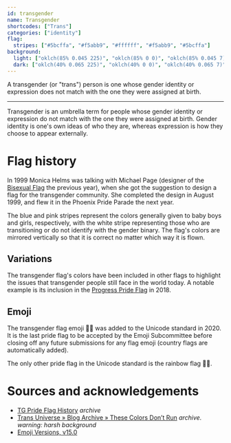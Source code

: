 ```yaml
---
id: transgender
name: Transgender
shortcodes: ["Trans"]
categories: ["identity"]
flag:
  stripes: ["#5bcffa", "#f5abb9", "#ffffff", "#f5abb9", "#5bcffa"]
background:
  light: ["oklch(85% 0.045 225)", "oklch(85% 0 0)", "oklch(85% 0.045 7)"]
  dark: ["oklch(40% 0.065 225)", "oklch(40% 0 0)", "oklch(40% 0.065 7)"]
---
```


A transgender (or "trans") person is one whose gender identity or expression
does not match with the one they were assigned at birth.

---

Transgender is an umbrella term for people whose gender identity or expression
do not match with the one they were assigned at birth. Gender identity is one's
own ideas of who they are, whereas expression is how they choose to appear
externally.

# Flag history

In 1999 Monica Helms was talking with Michael Page (designer of the
[Bisexual Flag](/flags/bisexual) the previous year), when she got the suggestion
to design a flag for the transgender community. She completed the design in
August 1999, and flew it in the Phoenix Pride Parade the next year.

The blue and pink stripes represent the colors generally given to baby boys and
girls, respectively, with the white stripe representing those who are
transitioning or do not identify with the gender binary. The flag's colors are
mirrored vertically so that it is correct no matter which way it is flown.

## Variations

The transgender flag's colors have been included in other flags to highlight the
issues that transgender people still face in the world today. A notable example
is its inclusion in the [Progress Pride Flag](/flags/progress) in 2018.

## Emoji

The transgender flag emoji 🏳️‍⚧️ was added to the Unicode standard in 2020. It is
the last pride flag to be accepted by the Emoji Subcommittee before closing off
any future submissions for any flag emoji (country flags are automatically
added).

The only other pride flag in the Unicode standard is the rainbow flag 🏳‍🌈.

# Sources and acknowledgements

- [TG Pride Flag History](https://web.archive.org/web/20210308005146/http://transgendersociety.yolasite.com/tg-pride-flag-history-timeline.php)
  _archive_
- [Trans Universe » Blog Archive » These Colors Don’t Run](https://web.archive.org/web/20120315082507/http://www.monicahelms.com/blog/transgender/these-colors-don%E2%80%99t-run.htm)
  _archive. warning: harsh background_
- [Emoji Versions, v15.0](https://unicode.org/emoji/charts/emoji-versions.html)
